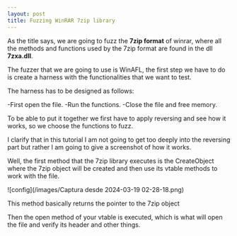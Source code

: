 ```yaml
---
layout: post
title: Fuzzing WinRAR 7zip library
---
```



As the title says, we are going to fuzz the **7zip format** of winrar, where all the methods and functions used by the 7zip format are found in the dll **7zxa.dll**.

The fuzzer that we are going to use is WinAFL, the first step we have to do is create a harness with the functionalities that we want to test.

The harness has to be designed as follows:

-First open the file.
-Run the functions.
-Close the file and free memory.

To be able to put it together we first have to apply reversing and see how it works, so we choose the functions to fuzz.

I clarify that in this tutorial I am not going to get too deeply into the reversing part but rather I am going to give a screenshot of how it works.

Well, the first method that the 7zip library executes is the CreateObject where the 7zip object will be created and then use its vtable methods to work with the file.

![config](/images/Captura desde 2024-03-19 02-28-18.png)


This method basically returns the pointer to the 7zip object

Then the open method of your vtable is executed, which is what will open the file and verify its header and other things.





